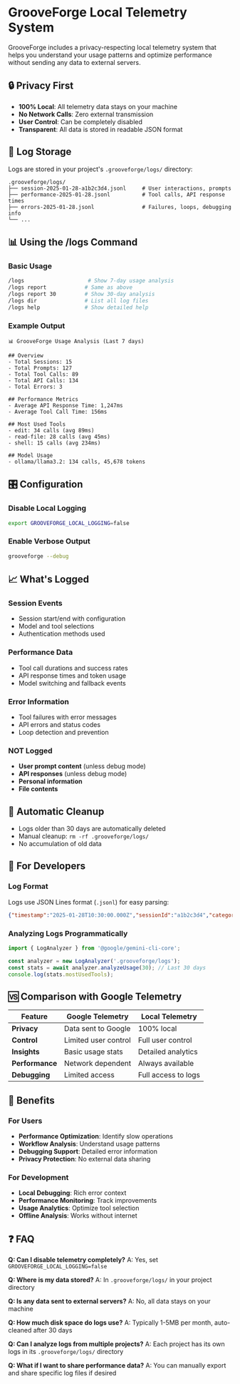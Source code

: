 # GrooveForge Local Telemetry System

GrooveForge includes a privacy-respecting local telemetry system that helps you understand your usage patterns and optimize performance without sending any data to external servers.

## 🔒 Privacy First

- **100% Local**: All telemetry data stays on your machine
- **No Network Calls**: Zero external transmission
- **User Control**: Can be completely disabled
- **Transparent**: All data is stored in readable JSON format

## 📁 Log Storage

Logs are stored in your project's `.grooveforge/logs/` directory:

```
.grooveforge/logs/
├── session-2025-01-28-a1b2c3d4.jsonl     # User interactions, prompts
├── performance-2025-01-28.jsonl          # Tool calls, API response times  
├── errors-2025-01-28.jsonl               # Failures, loops, debugging info
└── ...
```

## 📊 Using the /logs Command

### Basic Usage
```bash
/logs                    # Show 7-day usage analysis
/logs report            # Same as above
/logs report 30         # Show 30-day analysis
/logs dir               # List all log files
/logs help              # Show detailed help
```

### Example Output
```
📊 GrooveForge Usage Analysis (Last 7 days)

## Overview
- Total Sessions: 15
- Total Prompts: 127
- Total Tool Calls: 89
- Total API Calls: 134
- Total Errors: 3

## Performance Metrics
- Average API Response Time: 1,247ms
- Average Tool Call Time: 156ms

## Most Used Tools
- edit: 34 calls (avg 89ms)
- read-file: 28 calls (avg 45ms)
- shell: 15 calls (avg 234ms)

## Model Usage
- ollama/llama3.2: 134 calls, 45,678 tokens
```

## 🎛️ Configuration

### Disable Local Logging
```bash
export GROOVEFORGE_LOCAL_LOGGING=false
```

### Enable Verbose Output
```bash
grooveforge --debug
```

## 📈 What's Logged

### Session Events
- Session start/end with configuration
- Model and tool selections
- Authentication methods used

### Performance Data
- Tool call durations and success rates
- API response times and token usage
- Model switching and fallback events

### Error Information
- Tool failures with error messages
- API errors and status codes
- Loop detection and prevention

### NOT Logged
- **User prompt content** (unless debug mode)
- **API responses** (unless debug mode)
- **Personal information**
- **File contents**

## 🧹 Automatic Cleanup

- Logs older than 30 days are automatically deleted
- Manual cleanup: `rm -rf .grooveforge/logs/`
- No accumulation of old data

## 🔧 For Developers

### Log Format
Logs use JSON Lines format (`.jsonl`) for easy parsing:

```json
{"timestamp":"2025-01-28T10:30:00.000Z","sessionId":"a1b2c3d4","category":"performance","event":"tool_call","data":{"function_name":"edit","duration_ms":89,"success":true}}
```

### Analyzing Logs Programmatically
```javascript
import { LogAnalyzer } from '@google/gemini-cli-core';

const analyzer = new LogAnalyzer('.grooveforge/logs');
const stats = await analyzer.analyzeUsage(30); // Last 30 days
console.log(stats.mostUsedTools);
```

## 🆚 Comparison with Google Telemetry

| Feature | Google Telemetry | Local Telemetry |
|---------|------------------|-----------------|
| **Privacy** | Data sent to Google | 100% local |
| **Control** | Limited user control | Full user control |
| **Insights** | Basic usage stats | Detailed analytics |
| **Performance** | Network dependent | Always available |
| **Debugging** | Limited access | Full access to logs |

## 🚀 Benefits

### For Users
- **Performance Optimization**: Identify slow operations
- **Workflow Analysis**: Understand usage patterns  
- **Debugging Support**: Detailed error information
- **Privacy Protection**: No external data sharing

### For Development
- **Local Debugging**: Rich error context
- **Performance Monitoring**: Track improvements
- **Usage Analytics**: Optimize tool selection
- **Offline Analysis**: Works without internet

## ❓ FAQ

**Q: Can I disable telemetry completely?**
A: Yes, set `GROOVEFORGE_LOCAL_LOGGING=false`

**Q: Where is my data stored?**
A: In `.grooveforge/logs/` in your project directory

**Q: Is any data sent to external servers?**
A: No, all data stays on your machine

**Q: How much disk space do logs use?**
A: Typically 1-5MB per month, auto-cleaned after 30 days

**Q: Can I analyze logs from multiple projects?**
A: Each project has its own logs in its `.grooveforge/logs/` directory

**Q: What if I want to share performance data?**
A: You can manually export and share specific log files if desired